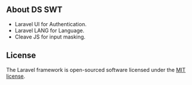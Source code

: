 
## About DS SWT

- Laravel UI for Authentication.
- Laravel LANG for Language.
- Cleave JS for input masking.

## License

The Laravel framework is open-sourced software licensed under the [MIT license](https://opensource.org/licenses/MIT).
